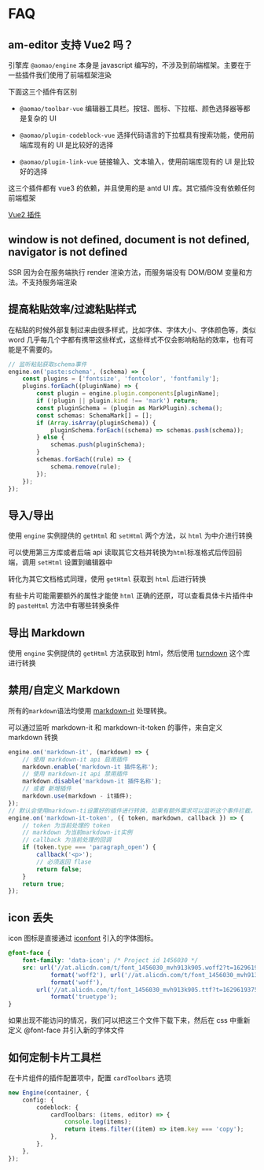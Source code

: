 # FAQ

## am-editor 支持 Vue2 吗？

引擎库 `@aomao/engine` 本身是 javascript 编写的，不涉及到前端框架。主要在于一些插件我们使用了前端框架渲染

下面这三个插件有区别

-   `@aomao/toolbar-vue` 编辑器工具栏。按钮、图标、下拉框、颜色选择器等都是复杂的 UI

-   `@aomao/plugin-codeblock-vue` 选择代码语言的下拉框具有搜索功能，使用前端库现有的 UI 是比较好的选择

-   `@aomao/plugin-link-vue` 链接输入、文本输入，使用前端库现有的 UI 是比较好的选择

这三个插件都有 vue3 的依赖，并且使用的是 antd UI 库。其它插件没有依赖任何前端框架

[Vue2 插件](https://github.com/zb201307/am-editor-vue2/tree/main/packages)

## window is not defined, document is not defined, navigator is not defined

SSR 因为会在服务端执行 render 渲染方法，而服务端没有 DOM/BOM 变量和方法。不支持服务端渲染

## 提高粘贴效率/过滤粘贴样式

在粘贴的时候外部复制过来由很多样式，比如字体、字体大小、字体颜色等，类似 word 几乎每几个字都有携带这些样式，这些样式不仅会影响粘贴的效率，也有可能是不需要的。

```ts
// 监听粘贴获取schema事件
engine.on('paste:schema', (schema) => {
	const plugins = ['fontsize', 'fontcolor', 'fontfamily'];
	plugins.forEach((pluginName) => {
		const plugin = engine.plugin.components[pluginName];
		if (!plugin || plugin.kind !== 'mark') return;
		const pluginSchema = (plugin as MarkPlugin).schema();
		const schemas: SchemaMark[] = [];
		if (Array.isArray(pluginSchema)) {
			pluginSchema.forEach((schema) => schemas.push(schema));
		} else {
			schemas.push(pluginSchema);
		}
		schemas.forEach((rule) => {
			schema.remove(rule);
		});
	});
});
```

## 导入/导出

使用 `engine` 实例提供的 `getHtml` 和 `setHtml` 两个方法，以 `html` 为中介进行转换

可以使用第三方库或者后端 api 读取其它文档并转换为`html`标准格式后传回前端，调用 `setHtml` 设置到编辑器中

转化为其它文档格式同理，使用 `getHtml` 获取到 `html` 后进行转换

有些卡片可能需要额外的属性才能使 `html` 正确的还原，可以查看具体卡片插件中的 `pasteHtml` 方法中有哪些转换条件

## 导出 Markdown

使用 `engine` 实例提供的 `getHtml` 方法获取到 html，然后使用 [turndown](https://github.com/mixmark-io/turndown) 这个库进行转换

## 禁用/自定义 Markdown

所有的`markdown`语法均使用 [markdown-it](https://github.com/markdown-it/markdown-it) 处理转换。

可以通过监听 markdown-it 和 markdown-it-token 的事件，来自定义 markdown 转换

```ts
engine.on('markdown-it', (markdown) => {
	// 使用 markdown-it api 启用插件
	markdown.enable('markdown-it 插件名称');
	// 使用 markdown-it api 禁用插件
	markdown.disable('markdown-it 插件名称');
	// 或者 新增插件
	markdown.use(markdown - it插件);
});
// 默认会使用markdown-ti设置好的插件进行转换，如果有额外需求可以监听这个事件拦截，并自行调用 callback 返回字符串。如果有更复制的需求，建议使用 markdown-it 的api制作插件。
engine.on('markdown-it-token', ({ token, markdown, callback }) => {
	// token 为当前处理的 token
	// markdown 为当前markdown-it实例
	// callback 为当前处理的回调
	if (token.type === 'paragraph_open') {
		callback('<p>');
		// 必须返回 flase
		return false;
	}
	return true;
});
```

## icon 丢失

icon 图标是直接通过 [iconfont](https://at.alicdn.com/t/project/1456030/0cbd04d3-3ca1-4898-b345-e0a9150fcc80.html?spm=a313x.7781069.1998910419.35) 引入的字体图标。

```css
@font-face {
	font-family: 'data-icon'; /* Project id 1456030 */
	src: url('//at.alicdn.com/t/font_1456030_mvh913k905.woff2?t=1629619375484')
			format('woff2'), url('//at.alicdn.com/t/font_1456030_mvh913k905.woff?t=1629619375484')
			format('woff'),
		url('//at.alicdn.com/t/font_1456030_mvh913k905.ttf?t=1629619375484')
			format('truetype');
}
```

如果出现不能访问的情况，我们可以把这三个文件下载下来，然后在 css 中重新定义 @font-face 并引入新的字体文件

## 如何定制卡片工具栏

在卡片组件的插件配置项中，配置 `cardToolbars` 选项

```ts
new Engine(container, {
	config: {
		codeblock: {
			cardToolbars: (items, editor) => {
				console.log(items);
				return items.filter((item) => item.key === 'copy');
			},
		},
	},
});
```
